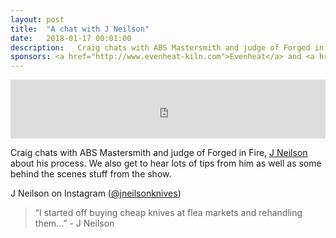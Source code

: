 ```yaml
---
layout: post
title:  "A chat with J Neilson"
date:   2018-01-17 00:01:00
description:   Craig chats with ABS Mastersmith and judge of Forged in Fire, J Neilson about his process. We also get to hear lots of tips from him as well as some behind the scenes stuff from the show.
sponsors: <a href="http://www.evenheat-kiln.com">Evenheat</a> and <a href="http://www.tormek.com">Tormek</a>
---
```



<iframe frameborder='0' height='94px' scrolling='no' seamless src='https://simplecast.com/e/105987?style=medium-light' width='100%'></iframe>

Craig chats with ABS Mastersmith and judge of Forged in Fire, <a href="http://www.mountainhollow.net">J Neilson</a> about his process. We also get to hear lots of tips from him as well as some behind the scenes stuff from the show.

J Neilson on Instagram (<a href="https://www.instagram.com/jneilsonknives">@jneilsonknives</a>)

 


<blockquote class="largeQuote">“I started off buying cheap knives at flea markets and rehandling them...” - J Neilson</blockquote>




